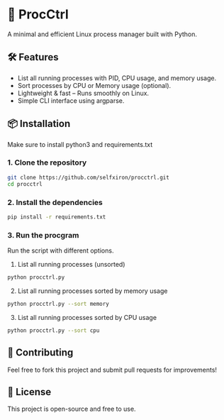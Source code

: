 # 🚀 ProcCtrl
A minimal and efficient Linux process manager built with Python.

## 🛠 Features
- List all running processes with PID, CPU usage, and memory usage.
- Sort processes by CPU or Memory usage (optional).
- Lightweight & fast – Runs smoothly on Linux.
- Simple CLI interface using argparse.

## 📦 Installation
Make sure to install python3 and requirements.txt

### 1. Clone the repository
```sh
git clone https://github.com/selfxiron/procctrl.git
cd procctrl
```
### 2. Install the dependencies
```sh
pip install -r requirements.txt
```
### 3. Run the procgram
Run the script with different options.
1. List all running processes (unsorted)
```sh
python procctrl.py
```
2. List all running processes sorted by memory usage
```sh
python procctrl.py --sort memory
```
3. List all running processes sorted by CPU usage
```sh
python procctrl.py --sort cpu
```

## 🤝 Contributing 
Feel free to fork this project and submit pull requests for improvements!

## 📜 License
This project is open-source and free to use.
